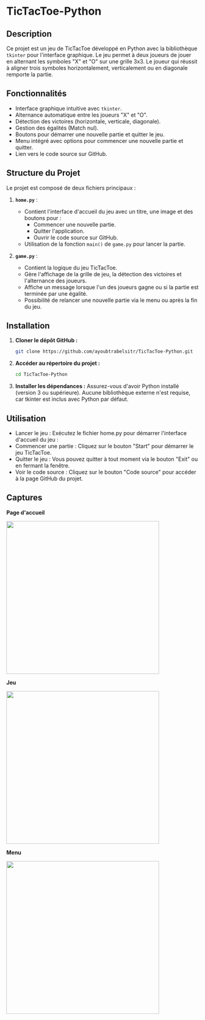 # TicTacToe-Python

## Description
Ce projet est un jeu de TicTacToe développé en Python avec la bibliothèque `tkinter` pour l'interface graphique. Le jeu permet à deux joueurs de jouer en alternant les symboles "X" et "O" sur une grille 3x3. Le joueur qui réussit à aligner trois symboles horizontalement, verticalement ou en diagonale remporte la partie.

## Fonctionnalités
- Interface graphique intuitive avec `tkinter`.
- Alternance automatique entre les joueurs "X" et "O".
- Détection des victoires (horizontale, verticale, diagonale).
- Gestion des égalités (Match nul).
- Boutons pour démarrer une nouvelle partie et quitter le jeu.
- Menu intégré avec options pour commencer une nouvelle partie et quitter.
- Lien vers le code source sur GitHub.

## Structure du Projet
Le projet est composé de deux fichiers principaux :

1. **`home.py`** :
   - Contient l'interface d'accueil du jeu avec un titre, une image et des boutons pour :
     - Commencer une nouvelle partie.
     - Quitter l'application.
     - Ouvrir le code source sur GitHub.
   - Utilisation de la fonction `main()` de `game.py` pour lancer la partie.

2. **`game.py`** :
   - Contient la logique du jeu TicTacToe.
   - Gère l'affichage de la grille de jeu, la détection des victoires et l'alternance des joueurs.
   - Affiche un message lorsque l'un des joueurs gagne ou si la partie est terminée par une égalité.
   - Possibilité de relancer une nouvelle partie via le menu ou après la fin du jeu.

## Installation

1. **Cloner le dépôt GitHub :**
   ```bash
   git clone https://github.com/ayoubtrabelsitr/TicTacToe-Python.git
2. **Accéder au répertoire du projet :**
   ```bash
   cd TicTacToe-Python
3. **Installer les dépendances :**
   Assurez-vous d'avoir Python installé (version 3 ou supérieure).
   Aucune bibliothèque externe n'est requise, car tkinter est inclus avec Python par défaut.

## Utilisation
- Lancer le jeu : Exécutez le fichier home.py pour démarrer l'interface d'accueil du jeu :
- Commencer une partie : Cliquez sur le bouton "Start" pour démarrer le jeu TicTacToe.
- Quitter le jeu : Vous pouvez quitter à tout moment via le bouton "Exit" ou en fermant la fenêtre.
- Voir le code source : Cliquez sur le bouton "Code source" pour accéder à la page GitHub du projet.

## Captures

**Page d'accueil**

<img src="acceuil.jpg" width="400"/>

**Jeu**

<img src="gamee.jpg" width="400"/>

**Menu**

<img src="menu.png" width="400"/>


